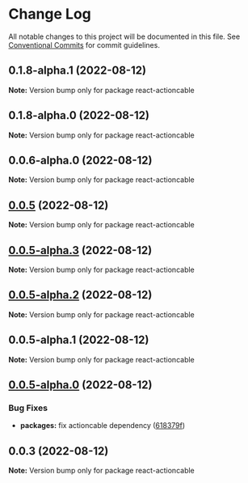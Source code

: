 # Change Log

All notable changes to this project will be documented in this file.
See [Conventional Commits](https://conventionalcommits.org) for commit guidelines.

## 0.1.8-alpha.1 (2022-08-12)

**Note:** Version bump only for package react-actioncable





## 0.1.8-alpha.0 (2022-08-12)

**Note:** Version bump only for package react-actioncable





## 0.0.6-alpha.0 (2022-08-12)

**Note:** Version bump only for package react-actioncable





## [0.0.5](https://github.com/alexandreh92/react-actioncable/compare/react-actioncable@0.0.5-alpha.1...react-actioncable@0.0.5) (2022-08-12)

**Note:** Version bump only for package react-actioncable





## [0.0.5-alpha.3](https://github.com/alexandreh92/react-actioncable/compare/react-actioncable@0.0.5-alpha.1...react-actioncable@0.0.5-alpha.3) (2022-08-12)

**Note:** Version bump only for package react-actioncable





## [0.0.5-alpha.2](https://github.com/alexandreh92/react-actioncable/compare/react-actioncable@0.0.5-alpha.1...react-actioncable@0.0.5-alpha.2) (2022-08-12)

**Note:** Version bump only for package react-actioncable





## 0.0.5-alpha.1 (2022-08-12)

**Note:** Version bump only for package react-actioncable





## [0.0.5-alpha.0](https://github.com/alexandreh92/react-actioncable/compare/react-actioncable@0.0.3...react-actioncable@0.0.5-alpha.0) (2022-08-12)


### Bug Fixes

* **packages:** fix actioncable dependency ([618379f](https://github.com/alexandreh92/react-actioncable/commit/618379f68e6c1d2f18014d8aa4b0098daf828b64))





## 0.0.3 (2022-08-12)

**Note:** Version bump only for package react-actioncable
